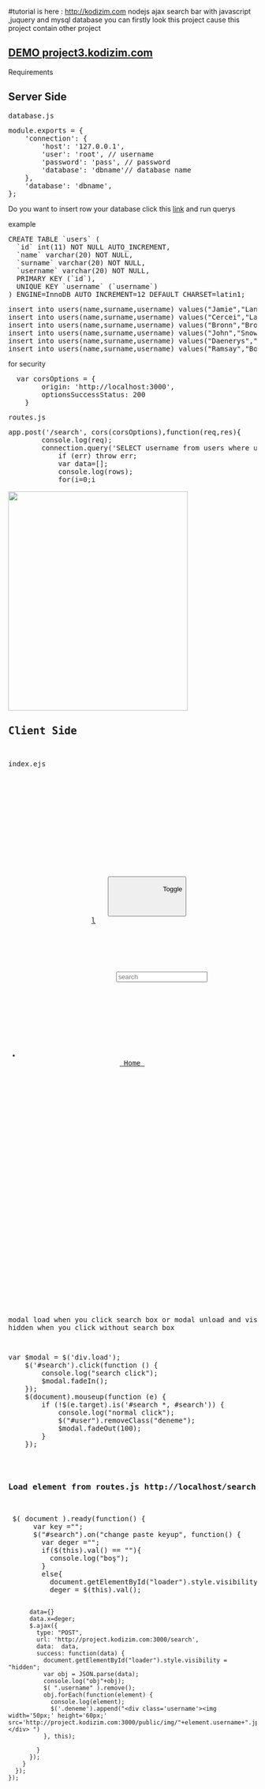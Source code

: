#tutorial is here : http://kodizim.com
nodejs ajax search bar with javascript ,juquery and mysql database you can firstly look this project cause this project contain other project <a href="https://kodizim.com/2017/08/10/nodejs-angularjs-mysql-social-project/" target="_blank"></a>

<h2><a href="http://project3.kodizim.com" target="_blank">DEMO project3.kodizim.com</a> </h2> 
Requirements
<h2>Server Side </h2>
<pre>database.js</pre>
<pre>
module.exports = {
    'connection': {
        'host': '127.0.0.1', 
        'user': 'root', // username
        'password': 'pass', // password 
        'database': 'dbname'// database name
    },
	'database': 'dbname',
};
</pre>

Do you want to insert row your database click this <a href="http://sequel.kodizim.com">link</a> and run querys

example
<pre>
CREATE TABLE `users` (
  `id` int(11) NOT NULL AUTO_INCREMENT,
  `name` varchar(20) NOT NULL,
  `surname` varchar(20) NOT NULL,
  `username` varchar(20) NOT NULL,
  PRIMARY KEY (`id`),
  UNIQUE KEY `username` (`username`)
) ENGINE=InnoDB AUTO_INCREMENT=12 DEFAULT CHARSET=latin1;
</pre>

<pre>
insert into users(name,surname,username) values("Jamie","Lannister","JamieLannister");
insert into users(name,surname,username) values("Cercei","Lannister","CerceiLannister");
insert into users(name,surname,username) values("Bronn","Bronn","Bronn");
insert into users(name,surname,username) values("John","Snow","JohnSnow");
insert into users(name,surname,username) values("Daenerys","Targaryen","DaenerysTargaryen");
insert into users(name,surname,username) values("Ramsay","Bolton","JamieLannister")
</pre>


for security
<pre>
  var corsOptions = {
        origin: 'http://localhost:3000',
        optionsSuccessStatus: 200 
    }
</pre>

<pre>routes.js</pre>
<pre>
app.post('/search', cors(corsOptions),function(req,res){
        console.log(req);
        connection.query('SELECT username from users where username like "%'+req.body.value+'%"', function(err, rows, fields) {
            if (err) throw err;
            var data=[];
            console.log(rows);
            for(i=0;i<rows.length;i++)
              {
                  console.log(rows[i]);
                data.push(rows[i]);
              }
              res.end(JSON.stringify(data));
	});
});
</pre>
<img src="http://kodizim.com/wp-content/uploads/2017/08/entegre2.png" alt="" width="364" height="444" class="aligncenter size-full wp-image-640" />
<h2>Client Side</h2>
<pre>index.ejs</pre>
<pre>
<div class="wrapper">
	<div class="box">
	<div class="row row-offcanvas row-offcanvas-left">
		<div class="column col-sm-12 col-xs-11" id="main">
		<div class="navbar navbar-blue navbar-static-top">  
                    <div class="navbar-header">
                    	<button class="navbar-toggle" type="button" data-toggle="collapse" data-target=".navbar-collapse">
	                        <span class="sr-only">Toggle</span>
	                        <span class="icon-bar"></span>
	          				      <span class="icon-bar"></span>
	          				      <span class="icon-bar"></span></button>
                    <a href="/" class="navbar-brand logo">l</a>
                  	</div>
                    <form class="navbar-form navbar-left">
                        <div class="input-group input-group-sm" style="width:360px;">
                          <input type="text" class="form-control"  placeholder="search" name="srch-term" id="search">
                        </div>
                    </form>
                    <ul class="nav navbar-nav">
                      <li>
                        <a href="/"><i class="glyphicons-home"></i> Home </a>
                      </li>
                    </ul>
                  	</nav>
                </div>
                <div class='load' id='div1'>
                  <div class="user" id="user">
                    <div class="deneme"></div>
                  <div class="loader" id="loader"></div>
                    <p class="text"></p>
                  </div>
                </div>
        </div>
    </div></div>
</div>
</pre>

modal load when you click search box or modal unload and visibility hidden when you click without search box 
<pre>
var $modal = $('div.load');
    $('#search').click(function () {
        console.log("search click");
        $modal.fadeIn();
    });
    $(document).mouseup(function (e) {
        if (!$(e.target).is('#search *, #search')) {
            console.log("normal click");
            $("#user").removeClass("deneme");
            $modal.fadeOut(100);
        }
    });
</pre>

<h3>Load element from routes.js http://localhost/search</h3>
<pre>
 $( document ).ready(function() {
      var key ="";
      $("#search").on("change paste keyup", function() {
        var deger ="";
        if($(this).val() == ""){
          console.log("boş");
        }
        else{
          document.getElementById("loader").style.visibility = "visible";
          deger = $(this).val();
          
          data={}
          data.x=deger;
          $.ajax({
            type: "POST",
            url: 'http://project.kodizim.com:3000/search',
            data:  data,
            success: function(data) {
              document.getElementById("loader").style.visibility = "hidden";
              var obj = JSON.parse(data);
              console.log("obj"+obj);
              $( ".username" ).remove();
              obj.forEach(function(element) {
                console.log(element);
                $('.deneme').append("<div class='username'><img width='50px;' height='60px;' src='http://project.kodizim.com:3000/public/img/"+element.username+".jpg'/>"+element.username+"</div> ")
              }, this);
              
            }
          });
        }
      });
    });
</pre>



